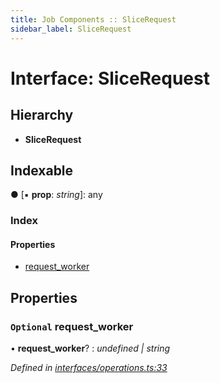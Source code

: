 ```yaml
---
title: Job Components :: SliceRequest
sidebar_label: SliceRequest
---
```


# Interface: SliceRequest

## Hierarchy

* **SliceRequest**

## Indexable

● \[▪ **prop**: *string*\]: any

### Index

#### Properties

* [request_worker](slicerequest.md#optional-request_worker)

## Properties

### `Optional` request_worker

• **request_worker**? : *undefined | string*

*Defined in [interfaces/operations.ts:33](https://github.com/terascope/teraslice/blob/e7b0edd3/packages/job-components/src/interfaces/operations.ts#L33)*
